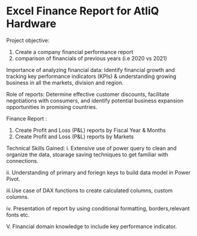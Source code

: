 # Excel Finance Report for AtliQ Hardware
Project objective:

1. Create a company financial performance report
2. comparison of financials of previous years (i.e 2020 vs 2021)

Importance of analyzing financial data: Identify financial growth and tracking key performance indicators (KPIs) & understanding growing business in all the markets, division and region.

Role of reports: Determine effective customer discounts, facilitate negotiations with consumers, and identify potential business expansion opportunities in promising countries.

Finance Report :
1. Create Profit and Loss (P&L) reports by Fiscal Year & Months
2. Create Profit and Loss (P&L) reports by Markets

Technical Skills Gained:
 i.  Extensive use of power query to clean and organize the data, stoarage saving techniques to get familiar with connections.

 ii. Understanding of primary and foriegn keys to build data model in Power Pivot.

 iii.Use case of DAX functions to create calculated columns, custom columns.

 iv. Presentation of report by using conditional formatting, borders,relevant fonts etc.

 V.  Financial domain knowledge to include key performance indicator.

